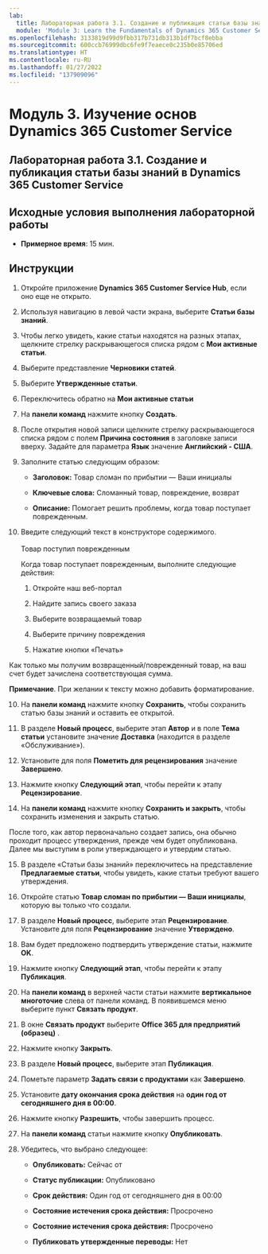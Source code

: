 ```yaml
---
lab:
  title: Лабораторная работа 3.1. Создание и публикация статьи базы знаний в Dynamics 365 Customer Service
  module: 'Module 3: Learn the Fundamentals of Dynamics 365 Customer Service'
ms.openlocfilehash: 3133819d99d9fbb317b731db313b1df7bcf8ebba
ms.sourcegitcommit: 600ccb76999dbc6fe9f7eaece0c235b0e85706ed
ms.translationtype: HT
ms.contentlocale: ru-RU
ms.lasthandoff: 01/27/2022
ms.locfileid: "137909096"
---
```

<a name="module-3-learn-the-fundamentals-of-dynamics-365-customer-service"></a>Модуль 3. Изучение основ Dynamics 365 Customer Service
========================

## <a name="practice-lab-31---create-and-publish-a-knowlege-article-in-dynamics-365-customer-service"></a>Лабораторная работа 3.1. Создание и публикация статьи базы знаний в Dynamics 365 Customer Service

## <a name="lab-setup"></a>Исходные условия выполнения лабораторной работы

  - **Примерное время**: 15 мин.

## <a name="instructions"></a>Инструкции

1. Откройте приложение **Dynamics 365 Customer Service Hub**, если оно еще не открыто. 

2. Используя навигацию в левой части экрана, выберите **Статьи базы знаний**. 

3. Чтобы легко увидеть, какие статьи находятся на разных этапах, щелкните стрелку раскрывающегося списка рядом с **Мои активные статьи**. 

4. Выберите представление **Черновики статей**. 

5. Выберите **Утвержденные статьи**. 

6. Переключитесь обратно на **Мои активные статьи**

7. На **панели команд** нажмите кнопку **Создать**. 

8. После открытия новой записи щелкните стрелку раскрывающегося списка рядом с полем **Причина состояния** в заголовке записи вверху. Задайте для параметра **Язык** значение **Английский - США**.

8. Заполните статью следующим образом:

    - **Заголовок:** Товар сломан по прибытии — Ваши инициалы

    - **Ключевые слова:** Сломанный товар, повреждение, возврат

    - **Описание:** Помогает решить проблемы, когда товар поступает поврежденным. 

9. Введите следующий текст в конструкторе содержимого.   
‎  
‎   Товар поступил поврежденным

    Когда товар поступает поврежденным, выполните следующие действия:

    1. Откройте наш веб-портал

    2. Найдите запись своего заказа

    3. Выберите возвращаемый товар

    4. Выберите причину повреждения

    5. Нажатие кнопки «Печать»

Как только мы получим возвращенный/поврежденный товар, на ваш счет будет зачислена соответствующая сумма.

**Примечание**. При желании к тексту можно добавить форматирование. 

10. На **панели команд** нажмите кнопку **Сохранить**, чтобы сохранить статью базы знаний и оставить ее открытой. 

11. В разделе **Новый процесс**, выберите этап **Автор** и в поле **Тема статьи** установите значение **Доставка** (находится в разделе «Обслуживание»). 

12. Установите для поля **Пометить для рецензирования** значение **Завершено**.

13. Нажмите кнопку **Следующий этап**, чтобы перейти к этапу **Рецензирование**.

14. На **панели команд** нажмите кнопку **Сохранить и закрыть**, чтобы сохранить изменения и закрыть статью.

После того, как автор первоначально создает запись, она обычно проходит процесс утверждения, прежде чем будет опубликована. Далее мы выступим в роли утверждающего и утвердим статью. 

15. В разделе «Статьи базы знаний» переключитесь на представление **Предлагаемые статьи**, чтобы увидеть, какие статьи требуют вашего утверждения. 

16. Откройте статью **Товар сломан по прибытии — Ваши инициалы**, которую вы только что создали.

17. В разделе **Новый процесс**, выберите этап **Рецензирование**. Установите для поля **Рецензирование** значение **Утверждено**.

18. Вам будет предложено подтвердить утверждение статьи, нажмите **OK**. 

19. Нажмите кнопку **Следующий этап**, чтобы перейти к этапу **Публикация**. 

20. На **панели команд** в верхней части статьи нажмите **вертикальное многоточие** слева от панели команд. В появившемся меню выберите пункт **Связать продукт**. 

21. В окне **Связать продукт** выберите **Office 365 для предприятий (образец)** .

22. Нажмите кнопку **Закрыть**. 

23. В разделе **Новый процесс**, выберите этап **Публикация**. 

24. Пометьте параметр **Задать связи с продуктами** как **Завершено**. 

25. Установите **дату окончания срока действия** на **один год от сегодняшнего дня в 00:00**. 

26. Нажмите кнопку **Разрешить**, чтобы завершить процесс. 

27. На **панели команд** статьи нажмите кнопку **Опубликовать**. 

28. Убедитесь, что выбрано следующее:

    - **Опубликовать:** Сейчас от

    - **Статус публикации:** Опубликовано

    - **Срок действия:** Один год от сегодняшнего дня в 00:00

    - **Состояние истечения срока действия:** Просрочено

    - **Состояние истечения срока действия:** Просрочено

    - **Публиковать утвержденные переводы:** Нет


